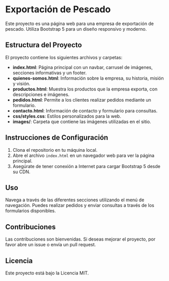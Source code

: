 # Exportación de Pescado

Este proyecto es una página web para una empresa de exportación de pescado. Utiliza Bootstrap 5 para un diseño responsivo y moderno.

## Estructura del Proyecto

El proyecto contiene los siguientes archivos y carpetas:

- **index.html**: Página principal con un navbar, carrusel de imágenes, secciones informativas y un footer.
- **quienes-somos.html**: Información sobre la empresa, su historia, misión y visión.
- **productos.html**: Muestra los productos que la empresa exporta, con descripciones e imágenes.
- **pedidos.html**: Permite a los clientes realizar pedidos mediante un formulario.
- **contacto.html**: Información de contacto y formulario para consultas.
- **css/styles.css**: Estilos personalizados para la web.
- **images/**: Carpeta que contiene las imágenes utilizadas en el sitio.

## Instrucciones de Configuración

1. Clona el repositorio en tu máquina local.
2. Abre el archivo `index.html` en un navegador web para ver la página principal.
3. Asegúrate de tener conexión a Internet para cargar Bootstrap 5 desde su CDN.

## Uso

Navega a través de las diferentes secciones utilizando el menú de navegación. Puedes realizar pedidos y enviar consultas a través de los formularios disponibles.

## Contribuciones

Las contribuciones son bienvenidas. Si deseas mejorar el proyecto, por favor abre un issue o envía un pull request.

## Licencia

Este proyecto está bajo la Licencia MIT.